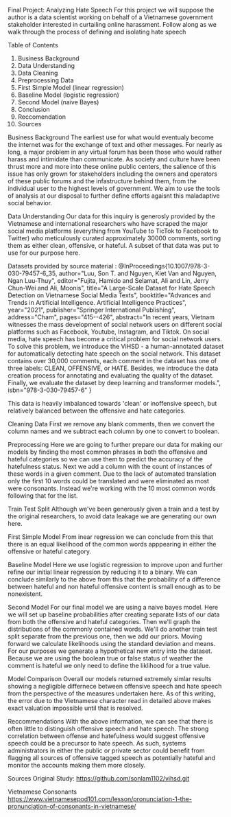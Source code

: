 Final Project: Analyzing Hate Speech
For this project we will suppose the author is a data scientist working on behalf of a Vietnamese government stakeholder interested in curtailing online harassment. Follow along as we walk through the process of defining and isolating hate speech

Table of Contents
1. Business Background
2. Data Understanding
3. Data Cleaning
4. Preprocessing Data
5. First Simple Model (linear regression)
6. Baseline Model (logistic regression)
7. Second Model (naive Bayes)
8. Conclusion
9. Reccomendation
10. Sources

Business Background
The earliest use for what would eventualy become the internet was for the exchange of text and other messages. For nearly as long, a major problem in any virtual forum has been those who would rather harass and intimidate than communicate. As society and culture have been thrust more and more into these online public centers, the salience of this issue has only grown for stakeholders including the owners and operators of these public forums and the infastructure behind them, from the individual user to the highest levels of government. We aim to use the tools of analysis at our disposal to further define efforts agaisnt this maladaptive social behavior.

Data Understanding
Our data for this inquiry is generosly provided by the Vietnamese and international researchers who have scraped the major social media platforms (everything from YouTube to TicTok to Facebook to Twitter) who meticulously curated approximately 30000 comments, sorting them as either clean, offensive, or hateful. A subset of that data was put to use for our purpose here.

Datasets provided by source material : @InProceedings{10.1007/978-3-030-79457-6_35, author="Luu, Son T. and Nguyen, Kiet Van and Nguyen, Ngan Luu-Thuy", editor="Fujita, Hamido and Selamat, Ali and Lin, Jerry Chun-Wei and Ali, Moonis", title="A Large-Scale Dataset for Hate Speech Detection on Vietnamese Social Media Texts", booktitle="Advances and Trends in Artificial Intelligence. Artificial Intelligence Practices", year="2021", publisher="Springer International Publishing", address="Cham", pages="415--426", abstract="In recent years, Vietnam witnesses the mass development of social network users on different social platforms such as Facebook, Youtube, Instagram, and Tiktok. On social media, hate speech has become a critical problem for social network users. To solve this problem, we introduce the ViHSD - a human-annotated dataset for automatically detecting hate speech on the social network. This dataset contains over 30,000 comments, each comment in the dataset has one of three labels: CLEAN, OFFENSIVE, or HATE. Besides, we introduce the data creation process for annotating and evaluating the quality of the dataset. Finally, we evaluate the dataset by deep learning and transformer models.", isbn="978-3-030-79457-6" }

This data is heavily imbalanced towards 'clean' or inoffensive speech, but relatively balanced between the offensive and hate categories.

Cleaning Data
First we remove any blank comments, then we convert the column names and we subtract each column by one to convert to boolean.

Preprocessing
Here we are going to further prepare our data for making our models by finding the most common phrases in both the offensive and hateful categories so we can use them to predict the accuracy of the hatefulness status. Next we add a column with the count of instances of these words in a given comment. Due to the lack of automated translation only the first 10 words could be translated and were eliminated as most were consonants. Instead we're working with the 10 most common words following that for the list.

Train Test Split
Although we've been generously given a train and a test by the original researchers, to avoid data leakage we are generating our own here.

First Simple Model
From inear regression we can conclude from this that there is an equal likelihood of the common words apppearing in either the offensive or hateful category.

Baseline Model
Here we use logistic regression to improve upon and further refine our initial linear regression by reducing it to a binary. We can conclude similarly to the above from this that the probability of a difference between hateful and non hateful offensive content is small enough as to be nonexistent.

Second Model
For our final model we are using a naive bayes model. Here we will set up baseline probabilities after creating separate lists of our data from both the offensive and hateful categories. Then we'll graph the distributions of the commonly contained words. We'll do another train test split separate from the previous one, then we add our priors. Moving forward we calculate likelihoods using the standard deviation and means. For our purposes we generate a hypothetical new entry into the dataset. Because we are using the boolean true or false status of weather the comment is hateful we only need to define the liklihood for a true value.

Model Comparison
Overall our models returned extremely simlar results showing a negligible differnece between offensive speech and hate speech from the perspective of the measures undertaken here. As of this writing, the error due to the Vietnamese character read in detailed above makes exact valuation impossible until that is resolved.

Reccommendations
With the above information, we can see that there is often little to distinguish offensive speech and hate speech. The strong correlation between offense and hatefulness would suggest offensive speech could be a precursor to hate speech. As such, systems administrators in either the public or private sector could benefit from flagging all sources of offensive tagged speech as potentially hateful and monitor the accounts making them more closely.

Sources
Original Study: https://github.com/sonlam1102/vihsd.git

Vietnamese Consonants https://www.vietnamesepod101.com/lesson/pronunciation-1-the-pronunciation-of-consonants-in-vietnamese/

